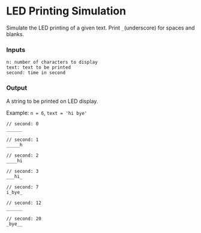 # LED Printing Simulation

Simulate the LED printing of a given text.
Print `_`(underscore) for spaces and blanks.

### Inputs
```
n: number of characters to display
text: text to be printed
second: time in second
```

### Output
A string to be printed on LED display.

Example: `n = 6`, `text = 'hi bye'`
```
// second: 0
______

// second: 1
_____h

// second: 2
____hi

// second: 3
___hi_

// second: 7
i_bye_

// second: 12
______

// second: 20
_bye__

```
